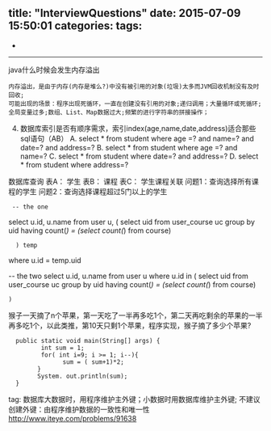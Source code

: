 title: "InterviewQuestions"
date: 2015-07-09 15:50:01
categories: 
tags:
  - 
  - 
---

java什么时候会发生内存溢出

	内存溢出，是由于内存(内存是堆么?)中没有被引用的对象(垃圾)太多而JVM回收机制没有及时回收; 
	可能出现的场景：程序出现死循环，一直在创建没有引用的对象;递归调用；大量循环或死循环;全局变量过多;数组、List、Map数据过大;频繁的进行字符串的拼接操作；
	

4. 数据库索引是否有顺序需求，索引index(age,name,date,address)适合那些sql语句（AB）
   A. select * from student where age =? and name=? and  date=? and address=?
   B. select * from student where age =? and name=?
   C. select * from student where  date=? and address=?
   D. select * from student where address=?



数据库查询
     表A： 学生
     表B： 课程
     表C： 学生课程关联
     问题1：查询选择所有课程的学生
     问题2：查询选择课程超过5门以上的学生

     -- the one
select u.id, u.name
from user u,
     (
          select uid from user_course uc group by uid having count(*) = (select count(*) from course)
         
      ) temp
where u.id = temp.uid

-- the two
select u.id, u.name
from user u
where u.id in
    (
        select uid from user_course uc group by uid having count(*) = (select count(*) from course)
             
    )



猴子一天摘了n个苹果，第一天吃了一半再多吃1个，第二天再吃剩余的苹果的一半再多吃1个，以此类推，第10天只剩1个苹果，程序实现，猴子摘了多少个苹果?

      public static void main(String[] args) {
             int sum = 1;
             for( int i=9; i >= 1; i--){
                   sum = ( sum+1)*2;
            }
            System. out.println(sum);
      }


tag: 数据库大数据时，用程序维护主外键；小数据时用数据库维护主外键;
	 不建议创建外键：由程序维护数据的一致性和唯一性
	http://www.iteye.com/problems/91638
